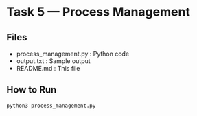 # Task 5 — Process Management

## Files
- process_management.py : Python code
- output.txt : Sample output
- README.md : This file

## How to Run
```bash
python3 process_management.py
